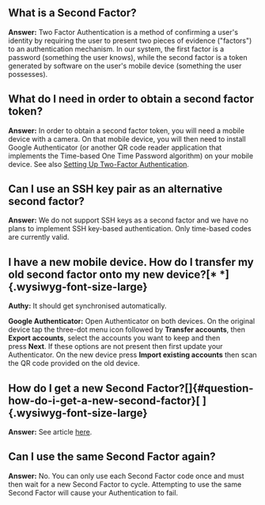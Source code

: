 What is a Second Factor?
------------------------

**Answer:** Two Factor Authentication is a method of confirming a
user\'s identity by requiring the user to present two pieces of evidence
(\"factors\") to an authentication mechanism. In our system, the first
factor is a password (something the user knows), while the second factor
is a token generated by software on the user\'s mobile device (something
the user possesses).

What do I need in order to obtain a second factor token?
--------------------------------------------------------

**Answer:** In order to obtain a second factor token, you will need a
mobile device with a camera. On that mobile device, you will then need
to install Google Authenticator (or another QR code reader application
that implements the Time-based One Time Password algorithm) on your
mobile device. See also [Setting Up Two-Factor
Authentication](https://support.nesi.org.nz/hc/articles/360000203075).

Can I use an SSH key pair as an alternative second factor?
----------------------------------------------------------

**Answer:** We do not support SSH keys as a second factor and we have no
plans to implement SSH key-based authentication. Only time-based codes
are currently valid.

I have a new mobile device. How do I transfer my old second factor onto my new device?[* *]{.wysiwyg-font-size-large}
---------------------------------------------------------------------------------------------------------------------

**Authy:** It should get synchronised automatically.

**Google Authenticator:** Open Authenticator on both devices. On the
original device tap the three-dot menu icon followed by **Transfer
accounts**, then **Export accounts**, select the accounts you want to
keep and then press **Next**. If these options are not present then
first update your Authenticator. On the new device press **Import
existing accounts** then scan the QR code provided on the old device. 

How do I get a new Second Factor?[]{#question-how-do-i-get-a-new-second-factor}[ ]{.wysiwyg-font-size-large}
------------------------------------------------------------------------------------------------------------

**Answer:** See article
[here](https://support.nesi.org.nz/hc/en-gb/articles/360000684635-How-to-replace-my-2FA-token).

Can I use the same Second Factor again?
---------------------------------------

**Answer:** No. You can only use each Second Factor code once and must
then wait for a new Second Factor to cycle. Attempting to use the same
Second Factor will cause your Authentication to fail.
